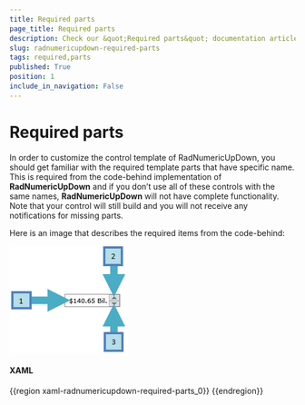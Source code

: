 ```yaml
---
title: Required parts
page_title: Required parts
description: Check our &quot;Required parts&quot; documentation article for the RadNumericUpDown {{ site.framework_name }} control.
slug: radnumericupdown-required-parts
tags: required,parts
published: True
position: 1
include_in_navigation: False
---
```


# Required parts

In order to customize the control template of RadNumericUpDown, you should get familiar with the required template parts that have specific name. This is required from the code-behind implementation of __RadNumericUpDown__ and if you don’t use all of these controls with the same names, __RadNumericUpDown__ will not have complete functionality. Note that your control will still build and you will not receive any notifications for missing parts.

Here is an image that describes the required items from the code-behind:

![{{ site.framework_name }} RadNumericUpDown Required Parts](images/RadNumericUpDown_required_parts.png)

#### __XAML__

{{region xaml-radnumericupdown-required-parts_0}}
	<!--1. Textbox control for text input-->
	<TextBox x:Name="textbox" />
	<!--2. Button control for increasing the value-->
	<RepeatButton x:Name="increase" />
	<!--3. Button control for decreasing the value-->
	<RepeatButton x:Name="decrease" />
{{endregion}}
